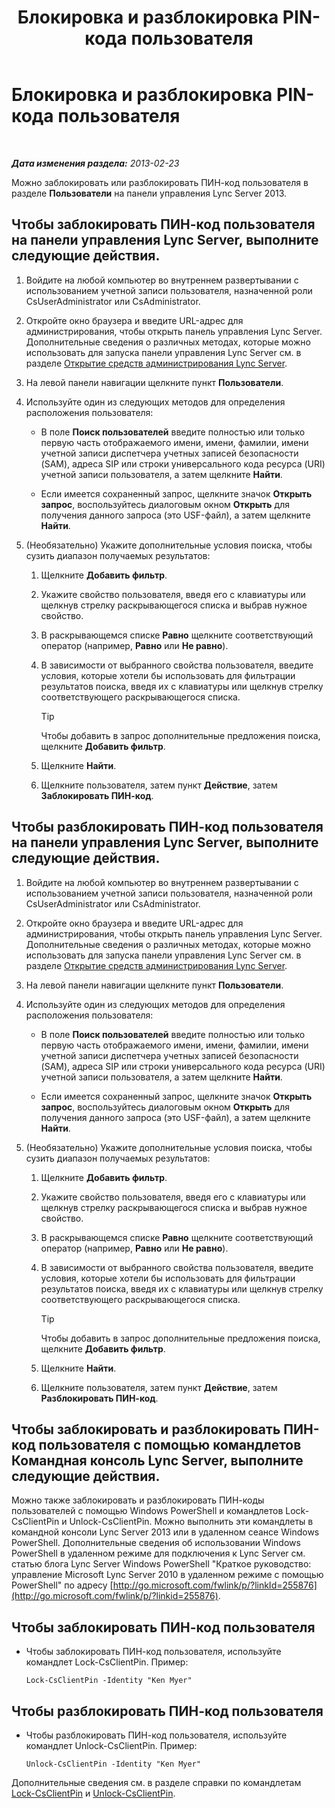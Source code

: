 ﻿---
title: Блокировка и разблокировка PIN-кода пользователя
TOCTitle: Блокировка и разблокировка PIN-кода пользователя
ms:assetid: 3d293a8a-e182-4547-8b06-2603c3c77329
ms:mtpsurl: https://technet.microsoft.com/ru-ru/library/JJ688028(v=OCS.15)
ms:contentKeyID: 49887955
ms.date: 05/19/2016
mtps_version: v=OCS.15
ms.translationtype: HT
---

# Блокировка и разблокировка PIN-кода пользователя

 

_**Дата изменения раздела:** 2013-02-23_

Можно заблокировать или разблокировать ПИН-код пользователя в разделе **Пользователи** на панели управления Lync Server 2013.

## Чтобы заблокировать ПИН-код пользователя на панели управления Lync Server, выполните следующие действия.

1.  Войдите на любой компьютер во внутреннем развертывании с использованием учетной записи пользователя, назначенной роли CsUserAdministrator или CsAdministrator.

2.  Откройте окно браузера и введите URL-адрес для администрирования, чтобы открыть панель управления Lync Server. Дополнительные сведения о различных методах, которые можно использовать для запуска панели управления Lync Server см. в разделе [Открытие средств администрирования Lync Server](lync-server-2013-open-lync-server-administrative-tools.md).

3.  На левой панели навигации щелкните пункт **Пользователи**.

4.  Используйте один из следующих методов для определения расположения пользователя:
    
      - В поле **Поиск пользователей** введите полностью или только первую часть отображаемого имени, имени, фамилии, имени учетной записи диспетчера учетных записей безопасности (SAM), адреса SIP или строки универсального кода ресурса (URI) учетной записи пользователя, а затем щелкните **Найти**.
    
      - Если имеется сохраненный запрос, щелкните значок **Открыть запрос**, воспользуйтесь диалоговым окном **Открыть** для получения данного запроса (это USF-файл), а затем щелкните **Найти**.

5.  (Необязательно) Укажите дополнительные условия поиска, чтобы сузить диапазон получаемых результатов:
    
    1.  Щелкните **Добавить фильтр**.
    
    2.  Укажите свойство пользователя, введя его с клавиатуры или щелкнув стрелку раскрывающегося списка и выбрав нужное свойство.
    
    3.  В раскрывающемся списке **Равно** щелкните соответствующий оператор (например, **Равно** или **Не равно**).
    
    4.  В зависимости от выбранного свойства пользователя, введите условия, которые хотели бы использовать для фильтрации результатов поиска, введя их с клавиатуры или щелкнув стрелку соответствующего раскрывающегося списка.
        

        > [!TIP]
        > Чтобы добавить в запрос дополнительные предложения поиска, щелкните <STRONG>Добавить фильтр</STRONG>.

    
    5.  Щелкните **Найти**.
    
    6.  Щелкните пользователя, затем пункт **Действие**, затем **Заблокировать ПИН-код**.

## Чтобы разблокировать ПИН-код пользователя на панели управления Lync Server, выполните следующие действия.

1.  Войдите на любой компьютер во внутреннем развертывании с использованием учетной записи пользователя, назначенной роли CsUserAdministrator или CsAdministrator.

2.  Откройте окно браузера и введите URL-адрес для администрирования, чтобы открыть панель управления Lync Server. Дополнительные сведения о различных методах, которые можно использовать для запуска панели управления Lync Server см. в разделе [Открытие средств администрирования Lync Server](lync-server-2013-open-lync-server-administrative-tools.md).

3.  На левой панели навигации щелкните пункт **Пользователи**.

4.  Используйте один из следующих методов для определения расположения пользователя:
    
      - В поле **Поиск пользователей** введите полностью или только первую часть отображаемого имени, имени, фамилии, имени учетной записи диспетчера учетных записей безопасности (SAM), адреса SIP или строки универсального кода ресурса (URI) учетной записи пользователя, а затем щелкните **Найти**.
    
      - Если имеется сохраненный запрос, щелкните значок **Открыть запрос**, воспользуйтесь диалоговым окном **Открыть** для получения данного запроса (это USF-файл), а затем щелкните **Найти**.

5.  (Необязательно) Укажите дополнительные условия поиска, чтобы сузить диапазон получаемых результатов:
    
    1.  Щелкните **Добавить фильтр**.
    
    2.  Укажите свойство пользователя, введя его с клавиатуры или щелкнув стрелку раскрывающегося списка и выбрав нужное свойство.
    
    3.  В раскрывающемся списке **Равно** щелкните соответствующий оператор (например, **Равно** или **Не равно**).
    
    4.  В зависимости от выбранного свойства пользователя, введите условия, которые хотели бы использовать для фильтрации результатов поиска, введя их с клавиатуры или щелкнув стрелку соответствующего раскрывающегося списка.
        

        > [!TIP]
        > Чтобы добавить в запрос дополнительные предложения поиска, щелкните <STRONG>Добавить фильтр</STRONG>.

    
    5.  Щелкните **Найти**.
    
    6.  Щелкните пользователя, затем пункт **Действие**, затем **Разблокировать ПИН-код**.

## Чтобы заблокировать и разблокировать ПИН-код пользователя с помощью командлетов Командная консоль Lync Server, выполните следующие действия.

Можно также заблокировать и разблокировать ПИН-коды пользователей с помощью Windows PowerShell и командлетов Lock-CsClientPin и Unlock-CsClientPin. Можно выполнить эти командлеты в командной консоли Lync Server 2013 или в удаленном сеансе Windows PowerShell. Дополнительные сведения об использовании Windows PowerShell в удаленном режиме для подключения к Lync Server см. статью блога Lync Server Windows PowerShell "Краткое руководство: управление Microsoft Lync Server 2010 в удаленном режиме с помощью PowerShell" по адресу [http://go.microsoft.com/fwlink/p/?linkId=255876](http://go.microsoft.com/fwlink/p/?linkid=255876).

## Чтобы заблокировать ПИН-код пользователя

  - Чтобы заблокировать ПИН-код пользователя, используйте командлет Lock-CsClientPin. Пример:
    
        Lock-CsClientPin -Identity "Ken Myer"

## Чтобы разблокировать ПИН-код пользователя

  - Чтобы разблокировать ПИН-код пользователя, используйте командлет Unlock-CsClientPin. Пример:
    
        Unlock-CsClientPin -Identity "Ken Myer"

Дополнительные сведения см. в разделе справки по командлетам [Lock-CsClientPin](lock-csclientpin.md) и [Unlock-CsClientPin](unlock-csclientpin.md).

